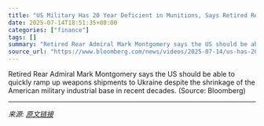 ```yaml
---
title: "US Military Has 20 Year Deficient in Munitions, Says Retired Rear Admiral"
date: 2025-07-14T18:51:35+08:00
categories: ["finance"]
tags: []
summary: "Retired Rear Admiral Mark Montgomery says the US should be able to quickly ramp up weapons shipments to Ukraine despite the shrinkage of the American military industrial base in recent decades. (Sourc"
source_url: "https://www.bloomberg.com/news/videos/2025-07-14/us-has-20-year-munitions-deficient-says-ret-rear-adm-video"
---
```


Retired Rear Admiral Mark Montgomery says the US should be able to quickly ramp up weapons shipments to Ukraine despite the shrinkage of the American military industrial base in recent decades. (Source: Bloomberg)

---

*来源: [原文链接](https://www.bloomberg.com/news/videos/2025-07-14/us-has-20-year-munitions-deficient-says-ret-rear-adm-video)*
